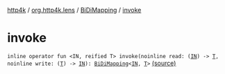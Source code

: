 [http4k](../../index.md) / [org.http4k.lens](../index.md) / [BiDiMapping](index.md) / [invoke](./invoke.md)

# invoke

`inline operator fun <IN, reified T> invoke(noinline read: (`[`IN`](invoke.md#IN)`) -> `[`T`](invoke.md#T)`, noinline write: (`[`T`](invoke.md#T)`) -> `[`IN`](invoke.md#IN)`): `[`BiDiMapping`](index.md)`<`[`IN`](invoke.md#IN)`, `[`T`](invoke.md#T)`>` [(source)](https://github.com/http4k/http4k/blob/master/http4k-core/src/main/kotlin/org/http4k/lens/BiDiMapping.kt#L34)
